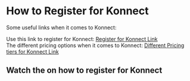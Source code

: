 # How to Register for Konnect

Some useful links when it comes to Konnect: 

Use this link to register for Konnect: [Register for Konnect Link](https://cloud.konghq.com/register) \
The different pricing options when it comes to Konnect: [Different Pricing tiers for Konnect Link](https://konghq.com/pricing)

## Watch the on how to register for Konnect

<!--
[![Register for Konnect](./images/konnect.png)](https://youtu.be/i24N-6-EC88 "Register for Konnect")
-->



